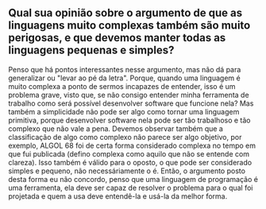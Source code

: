 ## Qual sua opinião sobre o argumento de que as linguagens muito complexas também são muito perigosas, e que devemos manter todas as linguagens pequenas e simples?

   Penso que há pontos interessantes nesse argumento, mas não dá para generalizar ou "levar ao pé da letra". Porque, quando uma linguagem é muito complexa a ponto de sermos incapazes de entender, isso é um problema grave, visto que, se não consigo entender minha ferramenta de trabalho como será possível desenvolver software que funcione nela? Mas também a simplicidade não pode ser algo como tornar uma linguagem primitiva, porque desenvolver software nela pode ser tão trabalhoso e tão complexo que não vale a pena. 
   Devemos observar também que a classificação de algo como complexo não parece ser algo objetivo, por exemplo, ALGOL 68 foi de certa forma considerado complexa no tempo em que fui publicada (defino complexa como aquilo que não se entende com clareza). Isso também é válido para o oposto, o que pode ser considerado simples e pequeno, não necessáriamente o é. 
   Então, o argumento posto desta forma eu não concordo, penso que uma linguagem de programação é  uma ferramenta, ela deve ser capaz de resolver o problema para o qual foi projetada e quem a usa deve entendê-la e usá-la da melhor forma.
